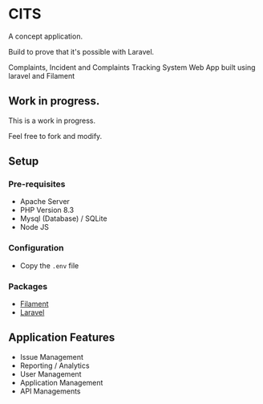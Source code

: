 # CITS
A concept application.

Build to prove that it's possible with Laravel.

Complaints, Incident and Complaints Tracking System Web App built using laravel and Filament

## Work in progress.
This is a work in progress. 

Feel free to fork and modify.

## Setup

### Pre-requisites

 - Apache Server
 - PHP Version 8.3
 - Mysql (Database) / SQLite
 - Node JS

 ### Configuration

 - Copy the `.env` file

 ### Packages
 - [Filament](https://filamentphp.com)
 - [Laravel](https://laravel.com)

 ## Application Features
  - Issue Management
  - Reporting / Analytics
  - User Management
  - Application Management
  - API Managements